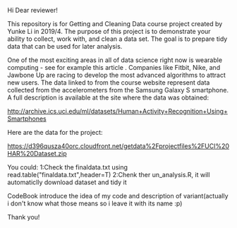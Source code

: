 Hi Dear reviewer!

This repository is for Getting and Cleaning Data course project created by Yunke Li in 2019/4. 
The purpose of this project is to demonstrate your ability to collect, work with, and clean a data set. 
The goal is to prepare tidy data that can be used for later analysis.

One of the most exciting areas in all of data science right now is wearable computing - see for example this article . 
Companies like Fitbit, Nike, and Jawbone Up are racing to develop the most advanced algorithms to attract new users. 
The data linked to from the course website represent data collected from the accelerometers from the Samsung Galaxy S smartphone. 
A full description is available at the site where the data was obtained:

http://archive.ics.uci.edu/ml/datasets/Human+Activity+Recognition+Using+Smartphones

Here are the data for the project:

https://d396qusza40orc.cloudfront.net/getdata%2Fprojectfiles%2FUCI%20HAR%20Dataset.zip

You could:
1:Check the finaldata.txt using read.table("finaldata.txt",header=T)
2:Chenk ther un_analysis.R, it will automaticlly download dataset and tidy it

CodeBook introduce the idea of my code and description of variant(actually i don't know what those means so i leave it with its name :p)

Thank you!
